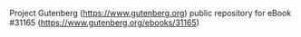 Project Gutenberg (https://www.gutenberg.org) public repository for eBook #31165 (https://www.gutenberg.org/ebooks/31165)
